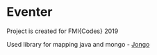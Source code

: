 # Eventer
Project is created for FMI{Codes} 2019

Used library for mapping java and mongo - [Jongo](http://jongo.org/)
